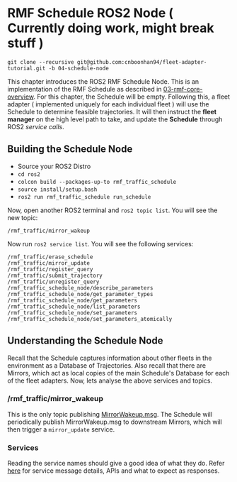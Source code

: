 # RMF Schedule ROS2 Node ( Currently doing work, might break stuff )
`git clone --recursive git@github.com:cnboonhan94/fleet-adapter-tutorial.git -b 04-schedule-node`

This chapter introduces the ROS2 RMF Schedule Node. This is an implementation of the RMF Schedule as described in [03-rmf-core-overview](https://github.com/cnboonhan94/fleet-adapter-tutorial/tree/03-rmf-core-overview). For this chapter, the Schedule will be empty. Following this, a fleet adapter ( implemented uniquely for each individual fleet ) will use the Schedule to determine feasible trajectories. It will then instruct the **fleet manager** on the high level path to take, and update the **Schedule** through ROS2 *service calls*.

## Building the Schedule Node
* Source your ROS2 Distro
* `cd ros2`
* `colcon build --packages-up-to rmf_traffic_schedule`
* `source install/setup.bash`
* `ros2 run rmf_traffic_schedule run_schedule`

Now, open another ROS2 terminal and `ros2 topic list`. You will see the new topic:
```
/rmf_traffic/mirror_wakeup
```
Now run `ros2 service list`. You will see the following services:
```
/rmf_traffic/erase_schedule
/rmf_traffic/mirror_update
/rmf_traffic/register_query
/rmf_traffic/submit_trajectory
/rmf_traffic/unregister_query
/rmf_traffic_schedule_node/describe_parameters
/rmf_traffic_schedule_node/get_parameter_types
/rmf_traffic_schedule_node/get_parameters
/rmf_traffic_schedule_node/list_parameters
/rmf_traffic_schedule_node/set_parameters
/rmf_traffic_schedule_node/set_parameters_atomically
```

## Understanding the Schedule Node
Recall that the Schedule captures information about other fleets in the environment as a Database of Trajectories. Also recall that there are Mirrors, which act as local copies of the main Schedule's Database for each of the fleet adapters. Now, lets analyse the above services and topics.

### /rmf_traffic/mirror_wakeup
This is the only topic publishing [MirrorWakeup.msg](https://github.com/osrf/rmf_core/blob/traffic_msgs/rmf_traffic_msgs/msg/MirrorWakeup.msg). The Schedule will periodically publish MirrorWakeup.msg to downstream Mirrors, which will then trigger a `mirror_update` service.

### Services
Reading the service names should give a good idea of what they do. Refer [here](https://github.com/osrf/rmf_core/tree/traffic_msgs/rmf_traffic_msgs/srv) for service message details, APIs and what to expect as responses.
